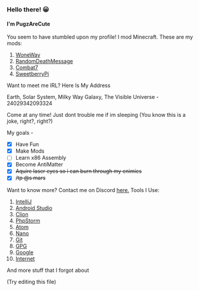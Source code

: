 
### Hello there! 😀

#### I'm PugzAreCute

You seem to have stumbled upon my profile!
I mod Minecraft. These are my mods:

 1. [WoneWay](https://www.curseforge.com/minecraft/mc-mods/woneway)
 2. [RandomDeathMessage](https://www.curseforge.com/minecraft/mc-mods/randomdeathmessage)
 3. [Combat7](https://www.curseforge.com/minecraft/mc-mods/combat7)
 4. [SweetberryPi](https://www.curseforge.com/minecraft/mc-mods/sweetberrypi)

Want to meet me IRL? Here Is My Address

Earth, Solar System, Milky Way Galaxy, The Visible Universe - 24029342093324

Come at any time! Just dont trouble me if im sleeping (You know this is a joke, right?, right?)

My goals - 

 - [x] Have Fun
 - [x] Make Mods
 - [ ] Learn x86 Assembly
 - [x] Become AntiMatter
 - [x] ~~Aquire laser eyes so i can burn through my enimies~~
 - [x] ~~/tp @s mars~~ 

Want to know more? Contact me on Discord [here.](https://discord.gg/geNRqMu5XW)
Tools I Use:
 1. [IntelliJ](https://www.jetbrains.com/idea/)
 3. [Android Studio](https://developer.android.com/studio)
 11. [Clion](https://www.jetbrains.com/clion/)
 68. [PhpStorm](https://www.jetbrains.com/phpstorm/)
 732. [Atom](https://atom.io/)
 908. [Nano](https://www.nano-editor.org/)
 1029. [Git](https://git-scm.com/)
 91010. [GPG](https://gnupg.org/)
 1331. [Google](https://www.google.com/)
 1012. [Internet](https://en.wikipedia.org/wiki/Internet)
 
 And more stuff that I forgot about

(Try editing this file)
